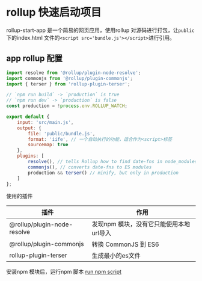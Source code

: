 # rollup 快速启动项目

rollup-start-app 是一个简易的网页应用，使用rollup 对源码进行打包，让`public`下的index.html 文件的`<script src='bundle.js'></script>`进行引用。

## app rollup 配置

```js
import resolve from '@rollup/plugin-node-resolve';
import commonjs from '@rollup/plugin-commonjs';
import { terser } from 'rollup-plugin-terser';

// `npm run build` -> `production` is true
// `npm run dev` -> `production` is false
const production = !process.env.ROLLUP_WATCH;

export default {
	input: 'src/main.js',
	output: {
		file: 'public/bundle.js',
		format: 'iife', // 一个自动执行的功能，适合作为<script>标签
		sourcemap: true
	},
	plugins: [
		resolve(), // tells Rollup how to find date-fns in node_modules
		commonjs(), // converts date-fns to ES modules
		production && terser() // minify, but only in production
	]
};
```
使用的插件

|插件|作用|
|---|---|
|@rollup/plugin-node-resolve|发现npm 模块，没有它只能使用本地url导入|
|@rollup/plugin-commonjs|转换 CommonJS 到 ES6|
|rollup-plugin-terser|生成最小的es文件|

安装npm 模块后，运行npm 脚本 [run npm script](command:extension.js-debug.npmScript)